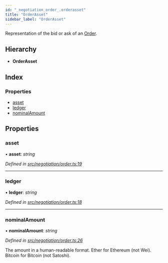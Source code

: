 ```yaml
---
id: "_negotiation_order_.orderasset"
title: "OrderAsset"
sidebar_label: "OrderAsset"
---
```


Representation of the bid or ask of an [Order](_negotiation_order_.order.md).

## Hierarchy

* **OrderAsset**

## Index

### Properties

* [asset](_negotiation_order_.orderasset.md#asset)
* [ledger](_negotiation_order_.orderasset.md#ledger)
* [nominalAmount](_negotiation_order_.orderasset.md#nominalamount)

## Properties

###  asset

• **asset**: *string*

*Defined in [src/negotiation/order.ts:19](https://github.com/comit-network/comit-js-sdk/blob/ee6360f/src/negotiation/order.ts#L19)*

___

###  ledger

• **ledger**: *string*

*Defined in [src/negotiation/order.ts:18](https://github.com/comit-network/comit-js-sdk/blob/ee6360f/src/negotiation/order.ts#L18)*

___

###  nominalAmount

• **nominalAmount**: *string*

*Defined in [src/negotiation/order.ts:26](https://github.com/comit-network/comit-js-sdk/blob/ee6360f/src/negotiation/order.ts#L26)*

The amount in a human-readable format.
Ether for Ethereum (not Wei).
Bitcoin for Bitcoin (not Satoshi).
